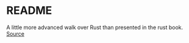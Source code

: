 # README

A little more advanced walk over Rust than presented in the rust book. [Source](https://rust-unofficial.github.io/too-many-lists/)
